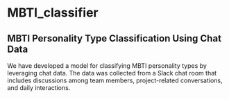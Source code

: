 # MBTI_classifier

## MBTI Personality Type Classification Using Chat Data

We have developed a model for classifying MBTI personality types by leveraging chat data. The data was collected from a Slack chat room that includes discussions among team members, project-related conversations, and daily interactions.
